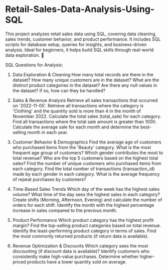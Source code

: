 # Retail-Sales-Data-Analysis-Using-SQL
This project analyzes retail sales data using SQL, covering data cleaning, sales trends, customer behavior, and product performance. It includes SQL scripts for database setup, queries for insights, and business-driven analysis. Ideal for beginners, it helps build SQL skills through real-world data exploration. 🚀

SQL Questions for Analysis:

1. Data Exploration & Cleaning How many total records are there in the dataset? How many unique customers are in the dataset? What are the distinct product categories in the dataset? Are there any null values in the dataset? If so, how can they be handled?

2. Sales & Revenue Analysis Retrieve all sales transactions that occurred on '2022-11-05'. Retrieve all transactions where the category is 'Clothing' and the quantity sold is more than 4 in the month of November 2022. Calculate the total sales (total_sale) for each category. Find all transactions where the total sale amount is greater than 1000. Calculate the average sale for each month and determine the best-selling month in each year.

3. Customer Behavior & Demographics Find the average age of customers who purchased items from the 'Beauty' category. What is the most frequent age group of customers? Which gender contributes the most to total revenue? Who are the top 5 customers based on the highest total sales? Find the number of unique customers who purchased items from each category. Find the total number of transactions (transaction_id) made by each gender in each category. What is the average frequency of repeat purchases by customers?

4. Time-Based Sales Trends Which day of the week has the highest sales volume? What time of the day sees the highest sales in each category? Create shifts (Morning, Afternoon, Evening) and calculate the number of orders for each shift. Identify the month with the highest percentage increase in sales compared to the previous month.

5. Product Performance Which product category has the highest profit margin? Find the top-selling product categories based on total revenue. Identify the least-performing product category in terms of sales. Find the most commonly returned products (if return data is available).

6. Revenue Optimization & Discounts Which category sees the most discounting (if discount data is available)? Identify customers who consistently make high-value purchases. Determine whether higher-priced products have a lower quantity sold on average.

